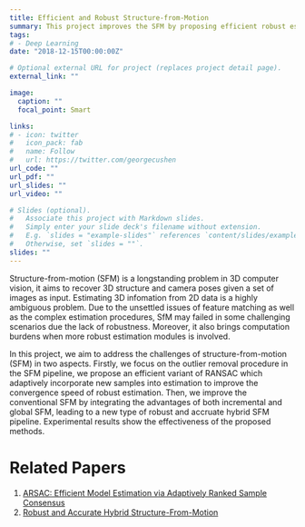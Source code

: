 ```yaml
---
title: Efficient and Robust Structure-from-Motion
summary: This project improves the SFM by proposing efficient robust estimation method as well as a robust and accurate hybrid SFM pipeline.
tags: 
# - Deep Learning
date: "2018-12-15T00:00:00Z"

# Optional external URL for project (replaces project detail page).
external_link: ""

image:
  caption: ""
  focal_point: Smart

links:
# - icon: twitter
#   icon_pack: fab
#   name: Follow
#   url: https://twitter.com/georgecushen
url_code: ""
url_pdf: ""
url_slides: ""
url_video: ""

# Slides (optional).
#   Associate this project with Markdown slides.
#   Simply enter your slide deck's filename without extension.
#   E.g. `slides = "example-slides"` references `content/slides/example-slides.md`.
#   Otherwise, set `slides = ""`.
slides: ""
---
```

Structure-from-motion (SFM) is a longstanding problem in 3D computer vision, it aims to recover 3D structure and camera poses given a set of images as input. Estimating 3D infomation from 2D data is a highly ambiguous problem. Due to the unsettled issues of feature matching as well as the complex estimation procedures, SfM may failed in some challenging scenarios due the lack of robustness. Moreover, it also brings computation burdens when more robust estimation modules is involved. 

In this project, we aim to address the challenges of structure-from-motion (SFM) in two aspects. Firstly, we focus on the outlier removal procedure in the SFM pipeline, we propose an efficient variant of RANSAC which adaptively incorporate new samples into estimation to improve the convergence speed of robust estimation. Then, we improve the conventional SFM by integrating the advantages of both incremental and global SFM, leading to a new type of robust and accruate hybrid SFM pipeline. Experimental results show the effectiveness of the proposed methods.

# Related Papers
1. [ARSAC: Efficient Model Estimation via Adaptively Ranked Sample Consensus](#publication/arsac-efficient-model-estimation-via-adaptively-ranked-sample-consensus)
2. [Robust and Accurate Hybrid Structure-From-Motion](#publication/arsac-efficient-model-estimation-via-adaptively-ranked-sample-consensus)